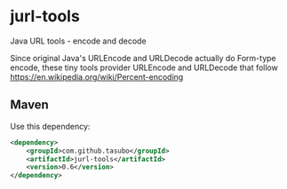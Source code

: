 jurl-tools
==========

Java URL tools - encode and decode

Since original Java's URLEncode and URLDecode actually do Form-type encode, these tiny tools provider
URLEncode and URLDecode that follow https://en.wikipedia.org/wiki/Percent-encoding


Maven
--------

Use this dependency:
```xml
<dependency>
    <groupId>com.github.tasubo</groupId>
    <artifactId>jurl-tools</artifactId>
    <version>0.6</version>
</dependency>
```
